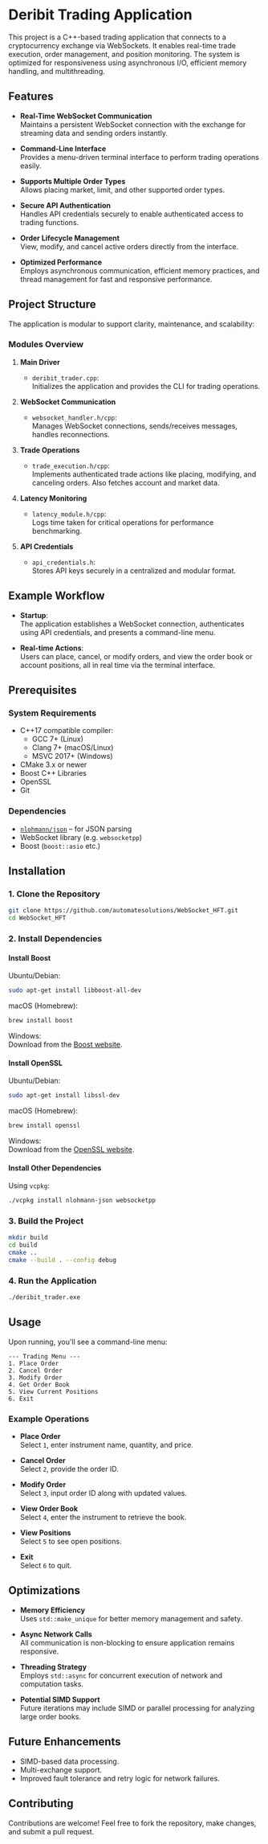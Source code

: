 
# Deribit Trading Application

This project is a C++-based trading application that connects to a cryptocurrency exchange via WebSockets. It enables real-time trade execution, order management, and position monitoring. The system is optimized for responsiveness using asynchronous I/O, efficient memory handling, and multithreading.

## Features

- **Real-Time WebSocket Communication**  
  Maintains a persistent WebSocket connection with the exchange for streaming data and sending orders instantly.

- **Command-Line Interface**  
  Provides a menu-driven terminal interface to perform trading operations easily.

- **Supports Multiple Order Types**  
  Allows placing market, limit, and other supported order types.

- **Secure API Authentication**  
  Handles API credentials securely to enable authenticated access to trading functions.

- **Order Lifecycle Management**  
  View, modify, and cancel active orders directly from the interface.

- **Optimized Performance**  
  Employs asynchronous communication, efficient memory practices, and thread management for fast and responsive performance.

## Project Structure

The application is modular to support clarity, maintenance, and scalability:

### Modules Overview

1. **Main Driver**
   - `deribit_trader.cpp`:  
     Initializes the application and provides the CLI for trading operations.

2. **WebSocket Communication**
   - `websocket_handler.h/cpp`:  
     Manages WebSocket connections, sends/receives messages, handles reconnections.

3. **Trade Operations**
   - `trade_execution.h/cpp`:  
     Implements authenticated trade actions like placing, modifying, and canceling orders. Also fetches account and market data.

4. **Latency Monitoring**
   - `latency_module.h/cpp`:  
     Logs time taken for critical operations for performance benchmarking.

5. **API Credentials**
   - `api_credentials.h`:  
     Stores API keys securely in a centralized and modular format.

## Example Workflow

- **Startup**:  
  The application establishes a WebSocket connection, authenticates using API credentials, and presents a command-line menu.

- **Real-time Actions**:  
  Users can place, cancel, or modify orders, and view the order book or account positions, all in real time via the terminal interface.

## Prerequisites

### System Requirements

- C++17 compatible compiler:
  - GCC 7+ (Linux)
  - Clang 7+ (macOS/Linux)
  - MSVC 2017+ (Windows)
- CMake 3.x or newer
- Boost C++ Libraries
- OpenSSL
- Git

### Dependencies

- [`nlohmann/json`](https://github.com/nlohmann/json) – for JSON parsing
- WebSocket library (e.g. `websocketpp`)
- Boost (`boost::asio` etc.)

## Installation

### 1. Clone the Repository

```bash
git clone https://github.com/automatesolutions/WebSocket_HFT.git
cd WebSocket_HFT
```

### 2. Install Dependencies

#### Install Boost

Ubuntu/Debian:
```bash
sudo apt-get install libboost-all-dev
```

macOS (Homebrew):
```bash
brew install boost
```

Windows:  
Download from the [Boost website](https://www.boost.org/).

#### Install OpenSSL

Ubuntu/Debian:
```bash
sudo apt-get install libssl-dev
```

macOS (Homebrew):
```bash
brew install openssl
```

Windows:  
Download from the [OpenSSL website](https://www.openssl.org/).

#### Install Other Dependencies

Using `vcpkg`:

```bash
./vcpkg install nlohmann-json websocketpp
```

### 3. Build the Project

```bash
mkdir build
cd build
cmake ..
cmake --build . --config debug
```

### 4. Run the Application

```bash
./deribit_trader.exe
```

## Usage

Upon running, you'll see a command-line menu:

```
--- Trading Menu ---
1. Place Order
2. Cancel Order
3. Modify Order
4. Get Order Book
5. View Current Positions
6. Exit
```

### Example Operations

- **Place Order**  
  Select `1`, enter instrument name, quantity, and price.

- **Cancel Order**  
  Select `2`, provide the order ID.

- **Modify Order**  
  Select `3`, input order ID along with updated values.

- **View Order Book**  
  Select `4`, enter the instrument to retrieve the book.

- **View Positions**  
  Select `5` to see open positions.

- **Exit**  
  Select `6` to quit.

## Optimizations

- **Memory Efficiency**  
  Uses `std::make_unique` for better memory management and safety.

- **Async Network Calls**  
  All communication is non-blocking to ensure application remains responsive.

- **Threading Strategy**  
  Employs `std::async` for concurrent execution of network and computation tasks.

- **Potential SIMD Support**  
  Future iterations may include SIMD or parallel processing for analyzing large order books.

## Future Enhancements

- SIMD-based data processing.
- Multi-exchange support.
- Improved fault tolerance and retry logic for network failures.

## Contributing

Contributions are welcome! Feel free to fork the repository, make changes, and submit a pull request.
